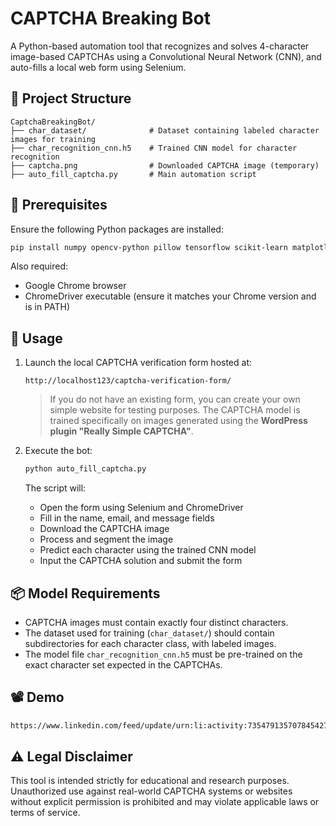 
# CAPTCHA Breaking Bot

A Python-based automation tool that recognizes and solves 4-character image-based CAPTCHAs using a Convolutional Neural Network (CNN), and auto-fills a local web form using Selenium.

## 📁 Project Structure

```
CaptchaBreakingBot/
├── char_dataset/              # Dataset containing labeled character images for training
├── char_recognition_cnn.h5    # Trained CNN model for character recognition
├── captcha.png                # Downloaded CAPTCHA image (temporary)
├── auto_fill_captcha.py       # Main automation script
```

## 🔧 Prerequisites

Ensure the following Python packages are installed:

```bash
pip install numpy opencv-python pillow tensorflow scikit-learn matplotlib selenium requests
```

Also required:
- Google Chrome browser
- ChromeDriver executable (ensure it matches your Chrome version and is in PATH)

## 🚀 Usage

1. Launch the local CAPTCHA verification form hosted at:
   ```
   http://localhost123/captcha-verification-form/
   ```
   > If you do not have an existing form, you can create your own simple website for testing purposes. The CAPTCHA model is trained specifically on images generated using the **WordPress plugin "Really Simple CAPTCHA"**.

2. Execute the bot:

   ```bash
   python auto_fill_captcha.py
   ```

   The script will:
   - Open the form using Selenium and ChromeDriver
   - Fill in the name, email, and message fields
   - Download the CAPTCHA image
   - Process and segment the image
   - Predict each character using the trained CNN model
   - Input the CAPTCHA solution and submit the form

## 📦 Model Requirements

- CAPTCHA images must contain exactly four distinct characters.
- The dataset used for training (`char_dataset/`) should contain subdirectories for each character class, with labeled images.
- The model file `char_recognition_cnn.h5` must be pre-trained on the exact character set expected in the CAPTCHAs.

## 📽️ Demo 
```markdown
https://www.linkedin.com/feed/update/urn:li:activity:7354791357078454272/
```

## ⚠️ Legal Disclaimer

This tool is intended strictly for educational and research purposes. Unauthorized use against real-world CAPTCHA systems or websites without explicit permission is prohibited and may violate applicable laws or terms of service.
